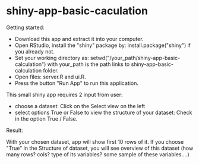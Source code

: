 shiny-app-basic-caculation
==========================
Getting started:
- Download this app and extract it into your computer.
- Open RStudio, install the "shiny" package by: install.package("shiny") if you already not.
- Set your working directory as: setwd("/your_path/shiny-app-basic-calculation") 
with your_path is the path links to shiny-app-basic-calculation folder.
- Open files: server.R and ui.R.
- Press the button "Run App" to run this application.

This small shiny app requires 2 input from user: 
- choose a dataset: Click on the Select view on the left
- select options True or False to view the structure of your dataset: Check in the option True / False.

Result:

With your chosen dataset, app will show first 10 rows of it. If you choose "True" in the Structure of dataset,
you will see overview of this dataset (how many rows? cols? type of its variables? some sample of these variables....) 


